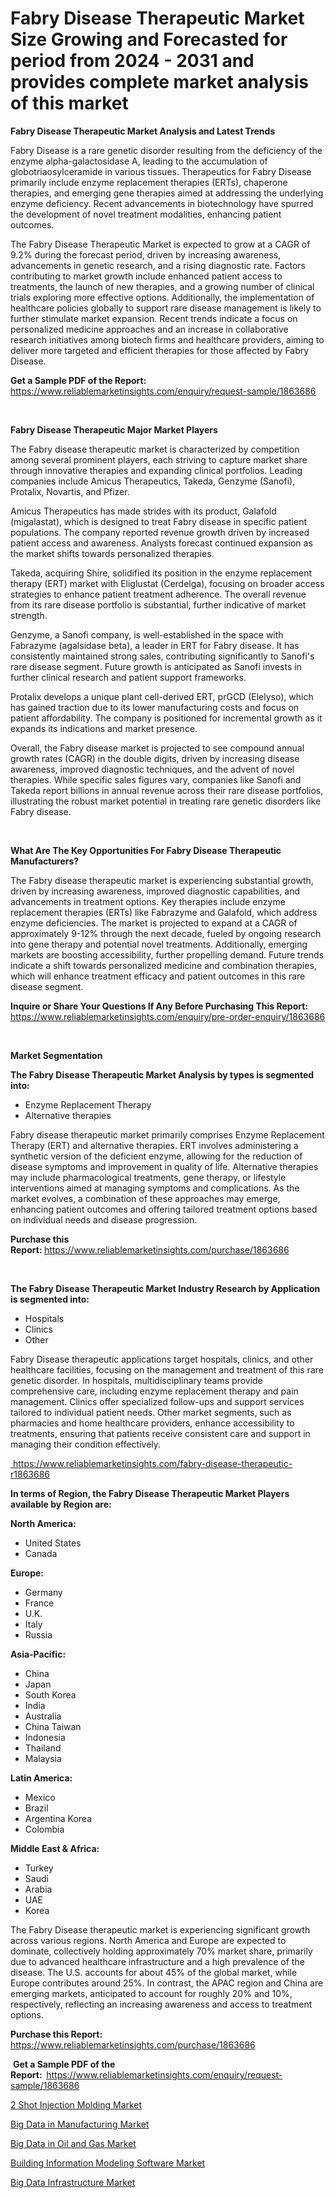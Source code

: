 <p><h1>Fabry Disease Therapeutic Market Size Growing and Forecasted for period from 2024 - 2031 and provides complete market analysis of this market</h1></p><p><strong>Fabry Disease Therapeutic Market Analysis and Latest Trends</strong></p>
<p><p>Fabry Disease is a rare genetic disorder resulting from the deficiency of the enzyme alpha-galactosidase A, leading to the accumulation of globotriaosylceramide in various tissues. Therapeutics for Fabry Disease primarily include enzyme replacement therapies (ERTs), chaperone therapies, and emerging gene therapies aimed at addressing the underlying enzyme deficiency. Recent advancements in biotechnology have spurred the development of novel treatment modalities, enhancing patient outcomes.</p><p>The Fabry Disease Therapeutic Market is expected to grow at a CAGR of 9.2% during the forecast period, driven by increasing awareness, advancements in genetic research, and a rising diagnostic rate. Factors contributing to market growth include enhanced patient access to treatments, the launch of new therapies, and a growing number of clinical trials exploring more effective options. Additionally, the implementation of healthcare policies globally to support rare disease management is likely to further stimulate market expansion. Recent trends indicate a focus on personalized medicine approaches and an increase in collaborative research initiatives among biotech firms and healthcare providers, aiming to deliver more targeted and efficient therapies for those affected by Fabry Disease.</p></p>
<p><strong>Get a Sample PDF of the Report:&nbsp;</strong> <a href="https://www.reliablemarketinsights.com/enquiry/request-sample/1863686?utm_campaign=1763&utm_medium=2&utm_source=Github&utm_content=ia&utm_term=21102024&utm_id=fabry-disease-therapeutic">https://www.reliablemarketinsights.com/enquiry/request-sample/1863686</a></p>
<p>&nbsp;</p>
<p><strong>Fabry Disease Therapeutic Major Market Players</strong></p>
<p><p>The Fabry disease therapeutic market is characterized by competition among several prominent players, each striving to capture market share through innovative therapies and expanding clinical portfolios. Leading companies include Amicus Therapeutics, Takeda, Genzyme (Sanofi), Protalix, Novartis, and Pfizer.</p><p>Amicus Therapeutics has made strides with its product, Galafold (migalastat), which is designed to treat Fabry disease in specific patient populations. The company reported revenue growth driven by increased patient access and awareness. Analysts forecast continued expansion as the market shifts towards personalized therapies.</p><p>Takeda, acquiring Shire, solidified its position in the enzyme replacement therapy (ERT) market with Eliglustat (Cerdelga), focusing on broader access strategies to enhance patient treatment adherence. The overall revenue from its rare disease portfolio is substantial, further indicative of market strength.</p><p>Genzyme, a Sanofi company, is well-established in the space with Fabrazyme (agalsidase beta), a leader in ERT for Fabry disease. It has consistently maintained strong sales, contributing significantly to Sanofi's rare disease segment. Future growth is anticipated as Sanofi invests in further clinical research and patient support frameworks.</p><p>Protalix develops a unique plant cell-derived ERT, prGCD (Elelyso), which has gained traction due to its lower manufacturing costs and focus on patient affordability. The company is positioned for incremental growth as it expands its indications and market presence.</p><p>Overall, the Fabry disease market is projected to see compound annual growth rates (CAGR) in the double digits, driven by increasing disease awareness, improved diagnostic techniques, and the advent of novel therapies. While specific sales figures vary, companies like Sanofi and Takeda report billions in annual revenue across their rare disease portfolios, illustrating the robust market potential in treating rare genetic disorders like Fabry disease.</p></p>
<p>&nbsp;</p>
<p><strong>What Are The Key Opportunities For Fabry Disease Therapeutic Manufacturers?</strong></p>
<p><p>The Fabry disease therapeutic market is experiencing substantial growth, driven by increasing awareness, improved diagnostic capabilities, and advancements in treatment options. Key therapies include enzyme replacement therapies (ERTs) like Fabrazyme and Galafold, which address enzyme deficiencies. The market is projected to expand at a CAGR of approximately 9-12% through the next decade, fueled by ongoing research into gene therapy and potential novel treatments. Additionally, emerging markets are boosting accessibility, further propelling demand. Future trends indicate a shift towards personalized medicine and combination therapies, which will enhance treatment efficacy and patient outcomes in this rare disease segment.</p></p>
<p><strong>Inquire or Share Your Questions If Any Before Purchasing This Report:</strong> <a href="https://www.reliablemarketinsights.com/enquiry/pre-order-enquiry/1863686?utm_campaign=1763&utm_medium=2&utm_source=Github&utm_content=ia&utm_term=21102024&utm_id=fabry-disease-therapeutic">https://www.reliablemarketinsights.com/enquiry/pre-order-enquiry/1863686</a></p>
<p>&nbsp;</p>
<p><strong>Market Segmentation</strong></p>
<p><strong>The Fabry Disease Therapeutic Market Analysis by types is segmented into:</strong></p>
<p><ul><li>Enzyme Replacement Therapy</li><li>Alternative therapies</li></ul></p>
<p><p>Fabry disease therapeutic market primarily comprises Enzyme Replacement Therapy (ERT) and alternative therapies. ERT involves administering a synthetic version of the deficient enzyme, allowing for the reduction of disease symptoms and improvement in quality of life. Alternative therapies may include pharmacological treatments, gene therapy, or lifestyle interventions aimed at managing symptoms and complications. As the market evolves, a combination of these approaches may emerge, enhancing patient outcomes and offering tailored treatment options based on individual needs and disease progression.</p></p>
<p><strong>Purchase this Report:&nbsp;</strong><a href="https://www.reliablemarketinsights.com/purchase/1863686?utm_campaign=1763&utm_medium=2&utm_source=Github&utm_content=ia&utm_term=21102024&utm_id=fabry-disease-therapeutic">https://www.reliablemarketinsights.com/purchase/1863686</a></p>
<p>&nbsp;</p>
<p><strong>The Fabry Disease Therapeutic Market Industry Research by Application is segmented into:</strong></p>
<p><ul><li>Hospitals</li><li>Clinics</li><li>Other</li></ul></p>
<p><p>Fabry Disease therapeutic applications target hospitals, clinics, and other healthcare facilities, focusing on the management and treatment of this rare genetic disorder. In hospitals, multidisciplinary teams provide comprehensive care, including enzyme replacement therapy and pain management. Clinics offer specialized follow-ups and support services tailored to individual patient needs. Other market segments, such as pharmacies and home healthcare providers, enhance accessibility to treatments, ensuring that patients receive consistent care and support in managing their condition effectively.</p></p>
<p><a href="https://www.reliablemarketinsights.com/fabry-disease-therapeutic-r1863686?utm_campaign=1763&utm_medium=2&utm_source=Github&utm_content=ia&utm_term=21102024&utm_id=fabry-disease-therapeutic">&nbsp;https://www.reliablemarketinsights.com/fabry-disease-therapeutic-r1863686</a></p>
<p><strong>In terms of Region, the Fabry Disease Therapeutic Market Players available by Region are:</strong></p>
<p>
    <p> <strong> North America: </strong>
        <ul>
            <li>United States</li>
            <li>Canada</li>
        </ul>
        </p> 
    <p> <strong> Europe: </strong>
        <ul>
            <li>Germany</li>
            <li>France</li>
            <li>U.K.</li>
            <li>Italy</li>
            <li>Russia</li>
        </ul>
        </p> 
    <p> <strong> Asia-Pacific: </strong>
        <ul>
            <li>China</li>
            <li>Japan</li>
            <li>South Korea</li>
            <li>India</li>
            <li>Australia</li>
            <li>China Taiwan</li>
            <li>Indonesia</li>
            <li>Thailand</li>
            <li>Malaysia</li>
        </ul>
        </p> 
    <p> <strong> Latin America: </strong>
        <ul>
            <li>Mexico</li>
            <li>Brazil</li>
            <li>Argentina Korea</li>
            <li>Colombia</li>
        </ul>
        </p> 
    <p> <strong> Middle East & Africa: </strong>
        <ul>
            <li>Turkey</li>
            <li>Saudi</li>
            <li>Arabia</li>
            <li>UAE</li>
            <li>Korea</li>
        </ul>
    </p>
    </p>
<p><p>The Fabry Disease therapeutic market is experiencing significant growth across various regions. North America and Europe are expected to dominate, collectively holding approximately 70% market share, primarily due to advanced healthcare infrastructure and a high prevalence of the disease. The U.S. accounts for about 45% of the global market, while Europe contributes around 25%. In contrast, the APAC region and China are emerging markets, anticipated to account for roughly 20% and 10%, respectively, reflecting an increasing awareness and access to treatment options.</p></p>
<p><strong>Purchase this Report: </strong><a href="https://www.reliablemarketinsights.com/purchase/1863686?utm_campaign=1763&utm_medium=2&utm_source=Github&utm_content=ia&utm_term=21102024&utm_id=fabry-disease-therapeutic">https://www.reliablemarketinsights.com/purchase/1863686</a></p>
<p>&nbsp;<strong>Get a Sample PDF of the Report:&nbsp;&nbsp;</strong><a href="https://www.reliablemarketinsights.com/enquiry/request-sample/1863686?utm_campaign=1763&utm_medium=2&utm_source=Github&utm_content=ia&utm_term=21102024&utm_id=fabry-disease-therapeutic">https://www.reliablemarketinsights.com/enquiry/request-sample/1863686</a></p>
<p><strong></strong></p>
<p><p><a href="https://www.linkedin.com/pulse/2-shot-injection-molding-market-size-share-analysis-growth-e6nac?utm_campaign=1763&utm_medium=2&utm_source=Github&utm_content=ia&utm_term=21102024&utm_id=fabry-disease-therapeutic">2 Shot Injection Molding Market</a></p><p><a href="https://www.linkedin.com/pulse/pioneering-growth-analyzing-global-big-data-manufacturing-market-ywk7c?utm_campaign=1763&utm_medium=2&utm_source=Github&utm_content=ia&utm_term=21102024&utm_id=fabry-disease-therapeutic">Big Data in Manufacturing Market</a></p><p><a href="https://www.linkedin.com/pulse/decoding-big-data-oil-gas-industry-dynamics-strategic-imperatives-1b9hc?utm_campaign=1763&utm_medium=2&utm_source=Github&utm_content=ia&utm_term=21102024&utm_id=fabry-disease-therapeutic">Big Data in Oil and Gas Market</a></p><p><a href="https://www.linkedin.com/pulse/building-information-modeling-software-landscape-product-tpezc?utm_campaign=1763&utm_medium=2&utm_source=Github&utm_content=ia&utm_term=21102024&utm_id=fabry-disease-therapeutic">Building Information Modeling Software Market</a></p><p><a href="https://www.linkedin.com/pulse/big-data-infrastructure-ecosystem-mapping-innovation-value-kjxpc?utm_campaign=1763&utm_medium=2&utm_source=Github&utm_content=ia&utm_term=21102024&utm_id=fabry-disease-therapeutic">Big Data Infrastructure Market</a></p></p>